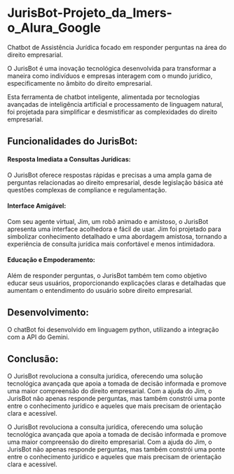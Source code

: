 # JurisBot-Projeto_da_Imers-o_Alura_Google

Chatbot de Assistência Jurídica focado em responder perguntas na área do direito empresarial.

O JurisBot é uma inovação tecnológica desenvolvida para transformar a maneira como indivíduos e empresas interagem com o mundo jurídico, especificamente no âmbito do direito empresarial. 

Esta ferramenta de chatbot inteligente, alimentada por tecnologias avançadas de inteligência artificial e processamento de linguagem natural, foi projetada para simplificar e desmistificar as complexidades do direito empresarial.

## Funcionalidades do JurisBot:

#### Resposta Imediata a Consultas Jurídicas: 

O JurisBot oferece respostas rápidas e precisas a uma ampla gama de perguntas relacionadas ao direito empresarial, desde legislação básica até questões complexas de compliance e regulamentação.

#### Interface Amigável: 

Com seu agente virtual, Jim, um robô animado e amistoso, o JurisBot apresenta uma interface acolhedora e fácil de usar. Jim foi projetado para simbolizar conhecimento detalhado e uma abordagem amistosa, tornando a experiência de consulta jurídica mais confortável e menos intimidadora.

#### Educação e Empoderamento: 

Além de responder perguntas, o JurisBot também tem como objetivo educar seus usuários, proporcionando explicações claras e detalhadas que aumentam o entendimento do usuário sobre direito empresarial.

## Desenvolvimento:

O chatBot foi desenvolvido em linguagem python, utilizando a integração com a API do Gemini.

## Conclusão:

O JurisBot revoluciona a consulta jurídica, oferecendo uma solução tecnológica avançada que apoia a tomada de decisão informada e promove uma maior compreensão do direito empresarial. Com a ajuda do Jim, o JurisBot não apenas responde perguntas, mas também constrói uma ponte entre o conhecimento jurídico e aqueles que mais precisam de orientação clara e acessível.

O JurisBot revoluciona a consulta jurídica, oferecendo uma solução tecnológica avançada que apoia a tomada de decisão informada e promove uma maior compreensão do direito empresarial. Com a ajuda do Jim, o JurisBot não apenas responde perguntas, mas também constrói uma ponte entre o conhecimento jurídico e aqueles que mais precisam de orientação clara e acessível.
